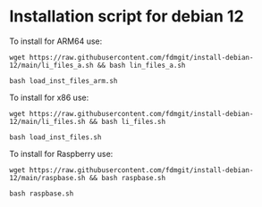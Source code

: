 # Installation script for debian 12

To install for ARM64 use:

```
wget https://raw.githubusercontent.com/fdmgit/install-debian-12/main/li_files_a.sh && bash lin_files_a.sh
```

```
bash load_inst_files_arm.sh
```

To install for x86 use:

```
wget https://raw.githubusercontent.com/fdmgit/install-debian-12/main/li_files.sh && bash li_files.sh
```

```
bash load_inst_files.sh
```

To install for Raspberry use:

```
wget https://raw.githubusercontent.com/fdmgit/install-debian-12/main/raspbase.sh && bash raspbase.sh
```

```
bash raspbase.sh
```




